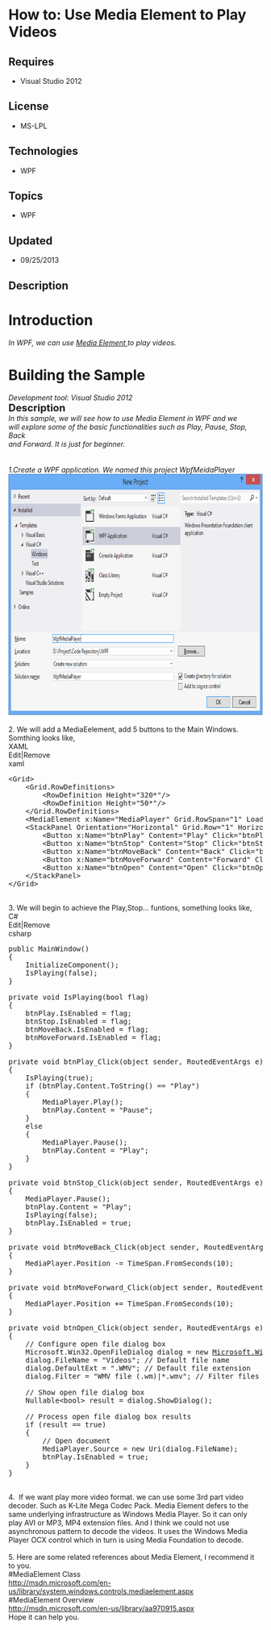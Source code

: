 # How to: Use Media Element to Play Videos
## Requires
- Visual Studio 2012
## License
- MS-LPL
## Technologies
- WPF
## Topics
- WPF
## Updated
- 09/25/2013
## Description

<h1>Introduction</h1>
<div><em>In WPF, we can use <a href="http://msdn.microsoft.com/en-us/library/system.windows.controls.mediaelement.aspx">
Media Element </a>to play videos.</em></div>
<h1><span>Building the Sample</span></h1>
<div><em>Development tool: Visual Studio 2012</em></div>
<div><span style="font-size:20px; font-weight:bold">Description</span></div>
<div><em>In this sample, we will see how to use Media Element in WPF and we<br>
will explore some of the basic functionalities such as Play, Pause, Stop, Back<br>
and Forward. It is just for beginner.</em></div>
<div><br>
<br>
<em>1.Create a WPF application. We named this project WpfMeidaPlayer<img id="97066" src="97066-untitled.png" alt="" width="800" height="478"></em></div>
<div>&nbsp;</div>
<div>2. We will add a MediaEelement, add 5 buttons to the Main Windows. Somthing looks like,</div>
<div>
<div class="scriptcode">
<div class="pluginEditHolder" pluginCommand="mceScriptCode">
<div class="title"><span>XAML</span></div>
<div class="pluginLinkHolder"><span class="pluginEditHolderLink">Edit</span>|<span class="pluginRemoveHolderLink">Remove</span></div>
<span class="hidden">xaml</span>

<div class="preview">
<pre class="xaml"><span class="xaml__tag_start">&lt;Grid</span><span class="xaml__tag_start">&gt;&nbsp;
</span>&nbsp;&nbsp;&nbsp;&nbsp;<span class="xaml__tag_start">&lt;Grid</span>.RowDefinitions<span class="xaml__tag_start">&gt;&nbsp;
</span>&nbsp;&nbsp;&nbsp;&nbsp;&nbsp;&nbsp;&nbsp;&nbsp;<span class="xaml__tag_start">&lt;RowDefinition</span>&nbsp;<span class="xaml__attr_name">Height</span>=<span class="xaml__attr_value">&quot;320*&quot;</span><span class="xaml__tag_start">/&gt;</span>&nbsp;
&nbsp;&nbsp;&nbsp;&nbsp;&nbsp;&nbsp;&nbsp;&nbsp;<span class="xaml__tag_start">&lt;RowDefinition</span>&nbsp;<span class="xaml__attr_name">Height</span>=<span class="xaml__attr_value">&quot;50*&quot;</span><span class="xaml__tag_start">/&gt;</span>&nbsp;
&nbsp;&nbsp;&nbsp;&nbsp;&lt;/Grid.RowDefinitions&gt;&nbsp;
&nbsp;&nbsp;&nbsp;&nbsp;<span class="xaml__tag_start">&lt;MediaElement</span>&nbsp;x:<span class="xaml__attr_name">Name</span>=<span class="xaml__attr_value">&quot;MediaPlayer&quot;</span>&nbsp;Grid.<span class="xaml__attr_name">RowSpan</span>=<span class="xaml__attr_value">&quot;1&quot;</span>&nbsp;<span class="xaml__attr_name">LoadedBehavior</span>=<span class="xaml__attr_value">&quot;Manual&quot;</span><span class="xaml__tag_start">/&gt;</span>&nbsp;
&nbsp;&nbsp;&nbsp;&nbsp;<span class="xaml__tag_start">&lt;StackPanel</span>&nbsp;<span class="xaml__attr_name">Orientation</span>=<span class="xaml__attr_value">&quot;Horizontal&quot;</span>&nbsp;Grid.<span class="xaml__attr_name">Row</span>=<span class="xaml__attr_value">&quot;1&quot;</span>&nbsp;<span class="xaml__attr_name">HorizontalAlignment</span>=<span class="xaml__attr_value">&quot;Center&quot;</span><span class="xaml__tag_start">&gt;&nbsp;
</span>&nbsp;&nbsp;&nbsp;&nbsp;&nbsp;&nbsp;&nbsp;&nbsp;<span class="xaml__tag_start">&lt;Button</span>&nbsp;x:<span class="xaml__attr_name">Name</span>=<span class="xaml__attr_value">&quot;btnPlay&quot;</span>&nbsp;<span class="xaml__attr_name">Content</span>=<span class="xaml__attr_value">&quot;Play&quot;</span>&nbsp;<span class="xaml__attr_name">Click</span>=<span class="xaml__attr_value">&quot;btnPlay_Click&quot;</span>&nbsp;<span class="xaml__attr_name">Width</span>=<span class="xaml__attr_value">&quot;50&quot;</span>&nbsp;<span class="xaml__attr_name">Height</span>=<span class="xaml__attr_value">&quot;25&quot;</span>&nbsp;<span class="xaml__attr_name">Margin</span>=<span class="xaml__attr_value">&quot;5&quot;</span><span class="xaml__tag_start">/&gt;</span>&nbsp;
&nbsp;&nbsp;&nbsp;&nbsp;&nbsp;&nbsp;&nbsp;&nbsp;<span class="xaml__tag_start">&lt;Button</span>&nbsp;x:<span class="xaml__attr_name">Name</span>=<span class="xaml__attr_value">&quot;btnStop&quot;</span>&nbsp;<span class="xaml__attr_name">Content</span>=<span class="xaml__attr_value">&quot;Stop&quot;</span>&nbsp;<span class="xaml__attr_name">Click</span>=<span class="xaml__attr_value">&quot;btnStop_Click&quot;</span>&nbsp;<span class="xaml__attr_name">Width</span>=<span class="xaml__attr_value">&quot;50&quot;</span>&nbsp;<span class="xaml__attr_name">Height</span>=<span class="xaml__attr_value">&quot;25&quot;</span>&nbsp;<span class="xaml__attr_name">Margin</span>=<span class="xaml__attr_value">&quot;5&quot;</span><span class="xaml__tag_start">/&gt;</span>&nbsp;
&nbsp;&nbsp;&nbsp;&nbsp;&nbsp;&nbsp;&nbsp;&nbsp;<span class="xaml__tag_start">&lt;Button</span>&nbsp;x:<span class="xaml__attr_name">Name</span>=<span class="xaml__attr_value">&quot;btnMoveBack&quot;</span>&nbsp;<span class="xaml__attr_name">Content</span>=<span class="xaml__attr_value">&quot;Back&quot;</span>&nbsp;<span class="xaml__attr_name">Click</span>=<span class="xaml__attr_value">&quot;btnMoveBack_Click&quot;</span>&nbsp;<span class="xaml__attr_name">Width</span>=<span class="xaml__attr_value">&quot;50&quot;</span>&nbsp;<span class="xaml__attr_name">Height</span>=<span class="xaml__attr_value">&quot;25&quot;</span>&nbsp;<span class="xaml__attr_name">Margin</span>=<span class="xaml__attr_value">&quot;5&quot;</span><span class="xaml__tag_start">/&gt;</span>&nbsp;
&nbsp;&nbsp;&nbsp;&nbsp;&nbsp;&nbsp;&nbsp;&nbsp;<span class="xaml__tag_start">&lt;Button</span>&nbsp;x:<span class="xaml__attr_name">Name</span>=<span class="xaml__attr_value">&quot;btnMoveForward&quot;</span>&nbsp;<span class="xaml__attr_name">Content</span>=<span class="xaml__attr_value">&quot;Forward&quot;</span>&nbsp;<span class="xaml__attr_name">Click</span>=<span class="xaml__attr_value">&quot;btnMoveForward_Click&quot;</span>&nbsp;<span class="xaml__attr_name">Width</span>=<span class="xaml__attr_value">&quot;50&quot;</span>&nbsp;<span class="xaml__attr_name">Height</span>=<span class="xaml__attr_value">&quot;25&quot;</span>&nbsp;<span class="xaml__attr_name">Margin</span>=<span class="xaml__attr_value">&quot;5&quot;</span><span class="xaml__tag_start">/&gt;</span>&nbsp;
&nbsp;&nbsp;&nbsp;&nbsp;&nbsp;&nbsp;&nbsp;&nbsp;<span class="xaml__tag_start">&lt;Button</span>&nbsp;x:<span class="xaml__attr_name">Name</span>=<span class="xaml__attr_value">&quot;btnOpen&quot;</span>&nbsp;<span class="xaml__attr_name">Content</span>=<span class="xaml__attr_value">&quot;Open&quot;</span>&nbsp;<span class="xaml__attr_name">Click</span>=<span class="xaml__attr_value">&quot;btnOpen_Click&quot;</span>&nbsp;<span class="xaml__attr_name">Width</span>=<span class="xaml__attr_value">&quot;50&quot;</span>&nbsp;<span class="xaml__attr_name">Height</span>=<span class="xaml__attr_value">&quot;25&quot;</span>&nbsp;<span class="xaml__attr_name">Margin</span>=<span class="xaml__attr_value">&quot;5&quot;</span><span class="xaml__tag_start">/&gt;</span>&nbsp;
&nbsp;&nbsp;&nbsp;&nbsp;<span class="xaml__tag_end">&lt;/StackPanel&gt;</span>&nbsp;
<span class="xaml__tag_end">&lt;/Grid&gt;</span></pre>
</div>
</div>
</div>
<div class="endscriptcode">&nbsp;</div>
</div>
<div>3. We will begin to achieve the Play,Stop... funtions, something looks like,</div>
<div class="scriptcode">
<div class="pluginEditHolder" pluginCommand="mceScriptCode">
<div class="title"><span>C#</span></div>
<div class="pluginLinkHolder"><span class="pluginEditHolderLink">Edit</span>|<span class="pluginRemoveHolderLink">Remove</span></div>
<span class="hidden">csharp</span>

<div class="preview">
<pre class="csharp"><span class="cs__keyword">public</span>&nbsp;MainWindow()&nbsp;
{&nbsp;
&nbsp;&nbsp;&nbsp;&nbsp;InitializeComponent();&nbsp;
&nbsp;&nbsp;&nbsp;&nbsp;IsPlaying(<span class="cs__keyword">false</span>);&nbsp;
}&nbsp;
&nbsp;
<span class="cs__keyword">private</span>&nbsp;<span class="cs__keyword">void</span>&nbsp;IsPlaying(<span class="cs__keyword">bool</span>&nbsp;flag)&nbsp;
{&nbsp;
&nbsp;&nbsp;&nbsp;&nbsp;btnPlay.IsEnabled&nbsp;=&nbsp;flag;&nbsp;
&nbsp;&nbsp;&nbsp;&nbsp;btnStop.IsEnabled&nbsp;=&nbsp;flag;&nbsp;
&nbsp;&nbsp;&nbsp;&nbsp;btnMoveBack.IsEnabled&nbsp;=&nbsp;flag;&nbsp;
&nbsp;&nbsp;&nbsp;&nbsp;btnMoveForward.IsEnabled&nbsp;=&nbsp;flag;&nbsp;
}&nbsp;
&nbsp;
<span class="cs__keyword">private</span>&nbsp;<span class="cs__keyword">void</span>&nbsp;btnPlay_Click(<span class="cs__keyword">object</span>&nbsp;sender,&nbsp;RoutedEventArgs&nbsp;e)&nbsp;
{&nbsp;
&nbsp;&nbsp;&nbsp;&nbsp;IsPlaying(<span class="cs__keyword">true</span>);&nbsp;
&nbsp;&nbsp;&nbsp;&nbsp;<span class="cs__keyword">if</span>&nbsp;(btnPlay.Content.ToString()&nbsp;==&nbsp;<span class="cs__string">&quot;Play&quot;</span>)&nbsp;
&nbsp;&nbsp;&nbsp;&nbsp;{&nbsp;
&nbsp;&nbsp;&nbsp;&nbsp;&nbsp;&nbsp;&nbsp;&nbsp;MediaPlayer.Play();&nbsp;
&nbsp;&nbsp;&nbsp;&nbsp;&nbsp;&nbsp;&nbsp;&nbsp;btnPlay.Content&nbsp;=&nbsp;<span class="cs__string">&quot;Pause&quot;</span>;&nbsp;
&nbsp;&nbsp;&nbsp;&nbsp;}&nbsp;
&nbsp;&nbsp;&nbsp;&nbsp;<span class="cs__keyword">else</span>&nbsp;
&nbsp;&nbsp;&nbsp;&nbsp;{&nbsp;
&nbsp;&nbsp;&nbsp;&nbsp;&nbsp;&nbsp;&nbsp;&nbsp;MediaPlayer.Pause();&nbsp;
&nbsp;&nbsp;&nbsp;&nbsp;&nbsp;&nbsp;&nbsp;&nbsp;btnPlay.Content&nbsp;=&nbsp;<span class="cs__string">&quot;Play&quot;</span>;&nbsp;
&nbsp;&nbsp;&nbsp;&nbsp;}&nbsp;
}&nbsp;
&nbsp;
<span class="cs__keyword">private</span>&nbsp;<span class="cs__keyword">void</span>&nbsp;btnStop_Click(<span class="cs__keyword">object</span>&nbsp;sender,&nbsp;RoutedEventArgs&nbsp;e)&nbsp;
{&nbsp;
&nbsp;&nbsp;&nbsp;&nbsp;MediaPlayer.Pause();&nbsp;
&nbsp;&nbsp;&nbsp;&nbsp;btnPlay.Content&nbsp;=&nbsp;<span class="cs__string">&quot;Play&quot;</span>;&nbsp;
&nbsp;&nbsp;&nbsp;&nbsp;IsPlaying(<span class="cs__keyword">false</span>);&nbsp;
&nbsp;&nbsp;&nbsp;&nbsp;btnPlay.IsEnabled&nbsp;=&nbsp;<span class="cs__keyword">true</span>;&nbsp;
}&nbsp;
&nbsp;
<span class="cs__keyword">private</span>&nbsp;<span class="cs__keyword">void</span>&nbsp;btnMoveBack_Click(<span class="cs__keyword">object</span>&nbsp;sender,&nbsp;RoutedEventArgs&nbsp;e)&nbsp;
{&nbsp;
&nbsp;&nbsp;&nbsp;&nbsp;MediaPlayer.Position&nbsp;-=&nbsp;TimeSpan.FromSeconds(<span class="cs__number">10</span>);&nbsp;
}&nbsp;
&nbsp;
<span class="cs__keyword">private</span>&nbsp;<span class="cs__keyword">void</span>&nbsp;btnMoveForward_Click(<span class="cs__keyword">object</span>&nbsp;sender,&nbsp;RoutedEventArgs&nbsp;e)&nbsp;
{&nbsp;
&nbsp;&nbsp;&nbsp;&nbsp;MediaPlayer.Position&nbsp;&#43;=&nbsp;TimeSpan.FromSeconds(<span class="cs__number">10</span>);&nbsp;
}&nbsp;
&nbsp;
<span class="cs__keyword">private</span>&nbsp;<span class="cs__keyword">void</span>&nbsp;btnOpen_Click(<span class="cs__keyword">object</span>&nbsp;sender,&nbsp;RoutedEventArgs&nbsp;e)&nbsp;
{&nbsp;
&nbsp;&nbsp;&nbsp;&nbsp;<span class="cs__com">//&nbsp;Configure&nbsp;open&nbsp;file&nbsp;dialog&nbsp;box</span>&nbsp;
&nbsp;&nbsp;&nbsp;&nbsp;Microsoft.Win32.OpenFileDialog&nbsp;dialog&nbsp;=&nbsp;<span class="cs__keyword">new</span>&nbsp;<a class="libraryLink" href="http://msdn.microsoft.com/en-US/library/Microsoft.Win32.OpenFileDialog.aspx" target="_blank" title="Auto generated link to Microsoft.Win32.OpenFileDialog">Microsoft.Win32.OpenFileDialog</a>();&nbsp;
&nbsp;&nbsp;&nbsp;&nbsp;dialog.FileName&nbsp;=&nbsp;<span class="cs__string">&quot;Videos&quot;</span>;&nbsp;<span class="cs__com">//&nbsp;Default&nbsp;file&nbsp;name</span>&nbsp;
&nbsp;&nbsp;&nbsp;&nbsp;dialog.DefaultExt&nbsp;=&nbsp;<span class="cs__string">&quot;.WMV&quot;</span>;&nbsp;<span class="cs__com">//&nbsp;Default&nbsp;file&nbsp;extension</span>&nbsp;
&nbsp;&nbsp;&nbsp;&nbsp;dialog.Filter&nbsp;=&nbsp;<span class="cs__string">&quot;WMV&nbsp;file&nbsp;(.wm)|*.wmv&quot;</span>;&nbsp;<span class="cs__com">//&nbsp;Filter&nbsp;files&nbsp;by&nbsp;extension&nbsp;</span>&nbsp;
&nbsp;
&nbsp;&nbsp;&nbsp;&nbsp;<span class="cs__com">//&nbsp;Show&nbsp;open&nbsp;file&nbsp;dialog&nbsp;box</span>&nbsp;
&nbsp;&nbsp;&nbsp;&nbsp;Nullable&lt;<span class="cs__keyword">bool</span>&gt;&nbsp;result&nbsp;=&nbsp;dialog.ShowDialog();&nbsp;
&nbsp;
&nbsp;&nbsp;&nbsp;&nbsp;<span class="cs__com">//&nbsp;Process&nbsp;open&nbsp;file&nbsp;dialog&nbsp;box&nbsp;results&nbsp;</span>&nbsp;
&nbsp;&nbsp;&nbsp;&nbsp;<span class="cs__keyword">if</span>&nbsp;(result&nbsp;==&nbsp;<span class="cs__keyword">true</span>)&nbsp;
&nbsp;&nbsp;&nbsp;&nbsp;{&nbsp;
&nbsp;&nbsp;&nbsp;&nbsp;&nbsp;&nbsp;&nbsp;&nbsp;<span class="cs__com">//&nbsp;Open&nbsp;document&nbsp;</span>&nbsp;
&nbsp;&nbsp;&nbsp;&nbsp;&nbsp;&nbsp;&nbsp;&nbsp;MediaPlayer.Source&nbsp;=&nbsp;<span class="cs__keyword">new</span>&nbsp;Uri(dialog.FileName);&nbsp;
&nbsp;&nbsp;&nbsp;&nbsp;&nbsp;&nbsp;&nbsp;&nbsp;btnPlay.IsEnabled&nbsp;=&nbsp;<span class="cs__keyword">true</span>;&nbsp;
&nbsp;&nbsp;&nbsp;&nbsp;}&nbsp;
}</pre>
</div>
</div>
</div>
<div>&nbsp;</div>
<div>4.&nbsp; If we want play more video format. we can use some 3rd part video decoder. Such as K-Lite Mega Codec Pack. Media Element defers to the same underlying infrastructure as Windows Media Player. So it can only play AVI or MP3, MP4 extension files.
 And I think we could not use asynchronous pattern to decode the videos. It uses the Windows Media Player OCX control which in turn is using Media Foundation to decode.</div>
<div><br>
5. Here are some related references about Media Element, I recommend it to you.<br>
#MediaElement Class<br>
<a href="http://msdn.microsoft.com/en-us/library/system.windows.controls.mediaelement.aspx">http://msdn.microsoft.com/en-us/library/system.windows.controls.mediaelement.aspx</a><br>
#MediaElement Overview<br>
<a href="http://msdn.microsoft.com/en-us/library/aa970915.aspx">http://msdn.microsoft.com/en-us/library/aa970915.aspx</a><br>
Hope it can help you.</div>
